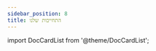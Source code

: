 ```yaml
---
sidebar_position: 8
title: התחייבות שלנו
---
```


import DocCardList from '@theme/DocCardList';

<DocCardList />